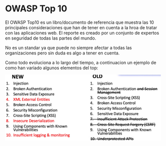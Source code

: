 # OWASP Top 10

El OWASP Top10 es un libro/documento de referencia que muestra las 10 principales consideraciones que han de tener en cuenta a la hroa de tratar con las aplicaciones web. El reporte es creado por un conjunto de expertos en seguridad de todas las partes del mundo.

No es un standar ya que puede no siempre afectar a todas las organizaciones pero sin duda es algo a tener en cuenta.

Como todo evoluciona a lo largo del tiempo, a continuacion un ejemplo de como han variado algunos elementos del top:

![](../../../.gitbook/assets/imagen%20%28427%29.png)

